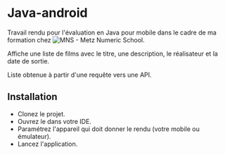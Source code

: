 # Java-android
Travail rendu pour l'évaluation en Java pour mobile dans le cadre de ma formation chez ![MNS - Metz Numeric School](https://www.metz-numeric-school.fr/fr).

Affiche une liste de films avec le titre, une description, le réalisateur et la date de sortie.

Liste obtenue à partir d'une requête vers une API.

## Installation
 - Clonez le projet.
 - Ouvrez le dans votre IDE.
 - Paramétrez l'appareil qui doit donner le rendu (votre mobile ou émulateur).
 - Lancez l'application.
